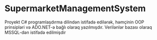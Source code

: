# SupermarketManagementSystem
Proyekt C# programlaşdırma dilindən istifadə edilərək, həmçinin OOP prinsipləri və ADO.NET-ə bağlı olaraq yazılmışdır. Verilənlər bazası olaraq MSSQL-dən istifadə edilmişdir
